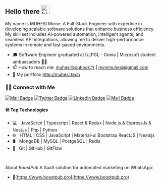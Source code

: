 ## Hello there <img src="https://user-images.githubusercontent.com/1303154/88677602-1635ba80-d120-11ea-84d8-d263ba5fc3c0.gif" width="28px" height="28px" alt="hi">

My name is MUHESI Moïse.
A Full-Stack Engineer with expertise in developing scalable software solutions that enhance business efficiency. My skill set includes AI-powered automation, intelligent agents, and seamless API integrations, allowing me to deliver high-performance systems in remote and fast-paced environments.

- 🎓 Software Engineer graduated at ULPGL - Goma | Microsoft student ambassadors 🧑‍🎓
- 📫 How to reach me: muhesi@outlook.fr | mvmmuhesi@gmail.com  
- 🔗 My portfolio http://muhesi.tech

<h3> 🤝🏻 Connect with Me </h3>

[![Mail Badge](https://img.shields.io/badge/-mvmmuhesi@gmail.com-c0392b?style=flat&labelColor=c0392b&logo=gmail&logoColor=white)](mailto:mvmmuhesi@gmail.com) [![Twitter Badge](https://img.shields.io/badge/-@MUHESImo-1ca0f1?style=flat&labelColor=1ca0f1&logo=twitter&logoColor=white&link=https://twitter.com/MUHESImo)](https://twitter.com/MUHESImo) [![Linkedin Badge](https://img.shields.io/badge/-MoiseMuhesi-0e76a8?style=flat&labelColor=0e76a8&logo=linkedin&logoColor=white)](http://linkedin.com/in/moise-muhesi) [![Mail Badge](https://img.shields.io/badge/-@MoiseMuhesi-e84393?style=flat&labelColor=e84393&logo=instagram&logoColor=white)](https://www.instagram.com/moisemuhesi/) 

#### 🛠 Top Technologies

- 💻 &nbsp;  JavaScript | Typescript | React & Redux |  Node.js & ExpressJs & NestJs | Php | Python 
- 🌐 &nbsp; HTML | CSS | JavaScript | Material-ui Bootstrap ReactJS | Nextsjs
- 🛢 &nbsp; MongoDB | MySQL | PostgeSQL | Redis
- 🔧 &nbsp; Git | GitHub | GitFlow

<br />

About *BoostPub* A SaaS solution for automated marketing on WhatsApp:
- 🔗[https://www.boostpub.pro](https://www.boostpub.pro)

